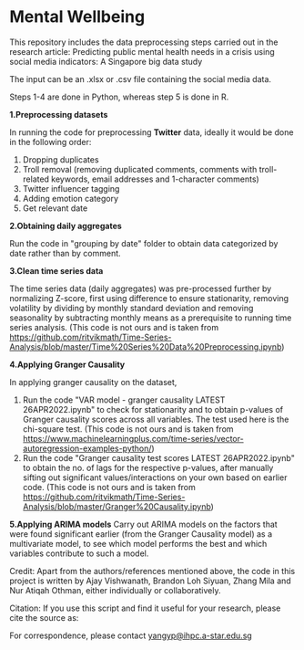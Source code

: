 # Mental Wellbeing

This repository includes the data preprocessing steps carried out in the research article: Predicting public mental health needs in a crisis using social media indicators: A Singapore big data study

The input can be an .xlsx or .csv file containing the social media data. 

Steps 1-4 are done in Python, whereas step 5 is done in R.

**1.Preprocessing datasets**

In running the code for preprocessing **Twitter** data, ideally it would be done in the following order: 
1. Dropping duplicates
2. Troll removal
   (removing duplicated comments, comments with troll-related keywords, email addresses and 1-character comments)
3. Twitter influencer tagging 
4. Adding emotion category
5. Get relevant date

**2.Obtaining daily aggregates**

Run the code in "grouping by date" folder to obtain data categorized by date rather than by comment.

**3.Clean time series data**
 
The time series data (daily aggregates) was pre-processed further by normalizing Z-score, first using difference to ensure stationarity, removing volatility by dividing by monthly standard deviation and removing seasonality by subtracting monthly means as a prerequisite to running time series analysis. (This code is not ours and is taken from https://github.com/ritvikmath/Time-Series-Analysis/blob/master/Time%20Series%20Data%20Preprocessing.ipynb)

**4.Applying Granger Causality**

In applying granger causality on the dataset,
1. Run the code "VAR model - granger causality LATEST 26APR2022.ipynb" to check for stationarity and to obtain p-values of Granger causality scores across all variables. The test used here is the chi-square test. (This code is not ours and is taken from https://www.machinelearningplus.com/time-series/vector-autoregression-examples-python/)
2. Run the code "Granger causality test scores LATEST 26APR2022.ipynb" to obtain the no. of lags for the respective p-values, after manually sifting out significant values/interactions on your own based on earlier code. (This code is not ours and is taken from https://github.com/ritvikmath/Time-Series-Analysis/blob/master/Granger%20Causality.ipynb)

**5.Applying ARIMA models**
Carry out ARIMA models on the factors that were found significant earlier (from the Granger Causality model) as a multivariate model, to see which model performs the best and which variables contribute to such a model.

Credit:
Apart from the authors/references mentioned above, the code in this project is written by Ajay Vishwanath, Brandon Loh Siyuan, Zhang Mila and Nur Atiqah Othman, either individually or collaboratively.

Citation:
If you use this script and find it useful for your research, please cite the source as: 

For correspondence, please contact yangyp@ihpc.a-star.edu.sg<br />
